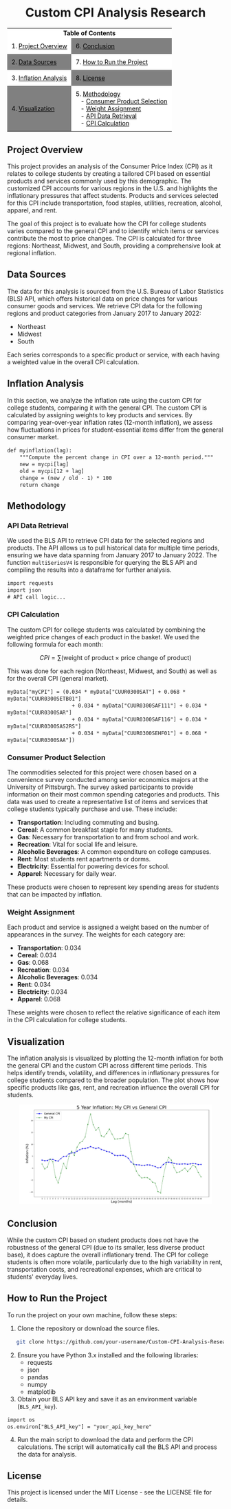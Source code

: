 <h1 align="center">Custom CPI Analysis Research</h1>

<div>
  <table align="center">
    <tr>
      <td colspan="2" align="center" style="background-color: white; color: black;"><strong>Table of Contents</strong></td>
    </tr>
    <tr>
      <td style="background-color: white; color: black; padding: 10px;">1. <a href="#project-overview" style="color: black;">Project Overview</a></td>
      <td style="background-color: gray; color: black; padding: 10px;">6. <a href="#conclusion" style="color: black;">Conclusion</a></td>
    </tr>
    <tr>
      <td style="background-color: gray; color: black; padding: 10px;">2. <a href="#data-sources" style="color: black;">Data Sources</a></td>
      <td style="background-color: white; color: black; padding: 10px;">7. <a href="#how-to-run-the-project" style="color: black;">How to Run the Project</a></td>
    </tr>
    <tr>
      <td style="background-color: white; color: black; padding: 10px;">3. <a href="#inflation-analysis" style="color: black;">Inflation Analysis</a></td>
      <td style="background-color: gray; color: black; padding: 10px;">8. <a href="#license" style="color: black;">License</a></td>
    </tr>
    <tr>
      <td style="background-color: gray; color: black; padding: 10px;">
        4. <a href="#visualization" style="color: black;">Visualization</a><br>
      </td>
      <td style="background-color: white; color: black; padding: 10px;">
        5. <a href="#methodology" style="color: black;">Methodology</a><br>
        &nbsp;&nbsp;&nbsp;- <a href="#consumer-product-selection" style="color: black;">Consumer Product Selection</a><br>
        &nbsp;&nbsp;&nbsp;- <a href="#weight-assignment" style="color: black;">Weight Assignment</a><br>
        &nbsp;&nbsp;&nbsp;- <a href="#api-data-retrieval" style="color: black;">API Data Retrieval</a><br>
        &nbsp;&nbsp;&nbsp;- <a href="#cpi-calculation" style="color: black;">CPI Calculation</a>
      </td>
    </tr>
  </table>
</div>

## Project Overview
This project provides an analysis of the Consumer Price Index (CPI) as it relates to college students by creating a tailored CPI based on essential products and services commonly used by this demographic. The customized CPI accounts for various regions in the U.S. and highlights the inflationary pressures that affect students. Products and services selected for this CPI include transportation, food staples, utilities, recreation, alcohol, apparel, and rent.

The goal of this project is to evaluate how the CPI for college students varies compared to the general CPI and to identify which items or services contribute the most to price changes. The CPI is calculated for three regions: Northeast, Midwest, and South, providing a comprehensive look at regional inflation.

## Data Sources
The data for this analysis is sourced from the U.S. Bureau of Labor Statistics (BLS) API, which offers historical data on price changes for various consumer goods and services. We retrieve CPI data for the following regions and product categories from January 2017 to January 2022:

- Northeast
- Midwest
- South

Each series corresponds to a specific product or service, with each having a weighted value in the overall CPI calculation.

## Inflation Analysis
In this section, we analyze the inflation rate using the custom CPI for college students, comparing it with the general CPI. The custom CPI is calculated by assigning weights to key products and services. By comparing year-over-year inflation rates (12-month inflation), we assess how fluctuations in prices for student-essential items differ from the general consumer market.

```
def myinflation(lag):
    """Compute the percent change in CPI over a 12-month period."""
    new = mycpi[lag]
    old = mycpi[12 + lag]
    change = (new / old - 1) * 100
    return change
```

## Methodology

### API Data Retrieval
We used the BLS API to retrieve CPI data for the selected regions and products. The API allows us to pull historical data for multiple time periods, ensuring we have data spanning from January 2017 to January 2022. The function `multiSeriesV4` is responsible for querying the BLS API and compiling the results into a dataframe for further analysis.

```
import requests
import json
# API call logic...
```
### CPI Calculation
The custom CPI for college students was calculated by combining the weighted price changes of each product in the basket. We used the following formula for each month:

```math
CPI = \sum \left( \text{{weight of product}} \times \text{{price change of product}} \right)
```

This was done for each region (Northeast, Midwest, and South) as well as for the overall CPI (general market).

```
myData["myCPI"] = (0.034 * myData["CUUR0300SAT"] + 0.068 * myData["CUUR0300SETB01"]
                     + 0.034 * myData["CUUR0300SAF111"] + 0.034 * myData["CUUR0300SAR"]
                     + 0.034 * myData["CUUR0300SAF116"] + 0.034 * myData["CUUR0300SAS2RS"]
                     + 0.034 * myData["CUUR0300SEHF01"] + 0.068 * myData["CUUR0300SAA"])
```


### Consumer Product Selection
The commodities selected for this project were chosen based on a convenience survey conducted among senior economics majors at the University of Pittsburgh. The survey asked participants to provide information on their most common spending categories and products. This data was used to create a representative list of items and services that college students typically purchase and use. These include:

- **Transportation**: Including commuting and busing.
- **Cereal**: A common breakfast staple for many students.
- **Gas**: Necessary for transportation to and from school and work.
- **Recreation**: Vital for social life and leisure.
- **Alcoholic Beverages**: A common expenditure on college campuses.
- **Rent**: Most students rent apartments or dorms.
- **Electricity**: Essential for powering devices for school.
- **Apparel**: Necessary for daily wear.

These products were chosen to represent key spending areas for students that can be impacted by inflation.

### Weight Assignment
Each product and service is assigned a weight based on the number of appearances in the survey. The weights for each category are:

- **Transportation**: 0.034
- **Cereal**: 0.034
- **Gas**: 0.068
- **Recreation**: 0.034
- **Alcoholic Beverages**: 0.034
- **Rent**: 0.034
- **Electricity**: 0.034
- **Apparel**: 0.068

These weights were chosen to reflect the relative significance of each item in the CPI calculation for college students.


## Visualization
The inflation analysis is visualized by plotting the 12-month inflation for both the general CPI and the custom CPI across different time periods. This helps identify trends, volatility, and differences in inflationary pressures for college students compared to the broader population. The plot shows how specific products like gas, rent, and recreation influence the overall CPI for students.

<p align="center">
  <img src="https://github.com/RoryQo/Custom-CPI-Analysis-Research/raw/main/Fig1.jpg" width="450px"/>
</p>

## Conclusion
While the custom CPI based on student products does not have the robustness of the general CPI (due to its smaller, less diverse product base), it does capture the overall inflationary trend. The CPI for college students is often more volatile, particularly due to the high variability in rent, transportation costs, and recreational expenses, which are critical to students' everyday lives.

## How to Run the Project
To run the project on your own machine, follow these steps:

1. Clone the repository or download the source files.
```bash
   git clone https://github.com/your-username/Custom-CPI-Analysis-Research.git
```
2. Ensure you have Python 3.x installed and the following libraries:
   - requests
   - json
   - pandas
   - numpy
   - matplotlib
3. Obtain your BLS API key and save it as an environment variable (`BLS_API_key`).
```
import os
os.environ["BLS_API_key"] = "your_api_key_here"
```
4. Run the main script to download the data and perform the CPI calculations. The script will automatically call the BLS API and process the data for analysis.

## License
This project is licensed under the MIT License - see the LICENSE file for details.
